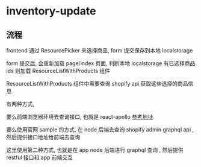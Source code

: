 # inventory-update

## 流程

frontend 通过 ResourcePicker 来选择商品, form 提交保存到本地 localstorage

form 提交后, 会重新加载 page/index 页面, 判断本地 localstorage 有已选择商品 ids 则加载 ResourceListWithProducts 组件

ResourceListWithProducts 组件中需要查询 shopify api 获取这些选择的商品信息

有两种方式,

要么前端浏览器环境去查询接口, 也就是 react-apollo [参考地址](https://github.com/Shopify/shopify-demo-app-node-react/blob/master/components/ResourceList.js)

要么使用官网 sample 的方式, 在 node 后端去查询 shopify admin graphql api , 然后提供接口地址给前端去查询

这里使用第二种方式, 也就是在 app node 后端进行 graphql 查询 , 然后提供 restful 接口和 app 前端交互
